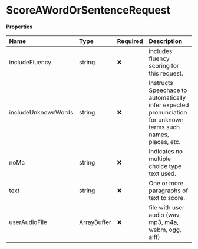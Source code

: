 # ScoreAWordOrSentenceRequest

**Properties**

| Name                | Type        | Required | Description                                                                                                  |
| :------------------ | :---------- | :------- | :----------------------------------------------------------------------------------------------------------- |
| includeFluency      | string      | ❌       | includes fluency scoring for this request.                                                                   |
| includeUnknownWords | string      | ❌       | Instructs Speechace to automatically infer expected pronunciation for unknown terms such names, places, etc. |
| noMc                | string      | ❌       | Indicates no multiple choice type text used.                                                                 |
| text                | string      | ❌       | One or more paragraphs of text to score.                                                                     |
| userAudioFile       | ArrayBuffer | ❌       | file with user audio (wav, mp3, m4a, webm, ogg, aiff)                                                        |

<!-- This file was generated by liblab | https://liblab.com/ -->
